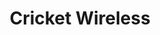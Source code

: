 ---
title: "Cricket Wireless"
url: /portland/cricket-wireless-northeast-122nd-avenue/
shop: mobile phone
---